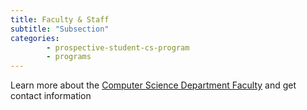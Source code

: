 ```yaml
---
title: Faculty & Staff
subtitle: "Subsection"
categories: 
        - prospective-student-cs-program
        - programs
---
```

Learn more about the 
<a href="https://semo.edu/colleges-departments/business-computing/computer-science/team-directory.html" target="blank">Computer Science Department Faculty</a> and get contact information  

